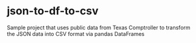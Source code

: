 # json-to-df-to-csv
Sample project that uses public data from Texas Comptroller to transform the JSON data into CSV format via pandas DataFrames
